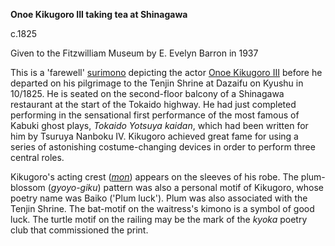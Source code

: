 **Onoe Kikugoro III taking tea at Shinagawa**

c.1825  

Given to the Fitzwilliam Museum by E. Evelyn Barron in 1937

This is a 'farewell' [surimono](/context/textP) depicting the actor [Onoe Kikugoro III](/exhibition/group-16-part-3) before he departed on his pilgrimage to the Tenjin Shrine at Dazaifu on Kyushu in 10/1825. He is seated on the second-floor balcony of a Shinagawa restaurant at the start of the Tokaido highway. He had just completed performing in the sensational first performance of the most famous of Kabuki ghost plays, _Tokaido Yotsuya kaidan_, which had been written for him by Tsuruya Nanboku IV. Kikugoro achieved great fame for using a series of astonishing costume-changing devices in order to perform three central roles.

Kikugoro's acting crest (_[mon](/context/textD)_) appears on the sleeves of his robe. The plum-blossom (_gyoyo-giku_) pattern was also a personal motif of Kikugoro, whose poetry name was Baiko ('Plum luck'). Plum was also associated with the Tenjin Shrine. The bat-motif on the waitress's kimono is a symbol of good luck. The turtle motif on the railing may be the mark of the _kyoka_ poetry club that commissioned the print.
